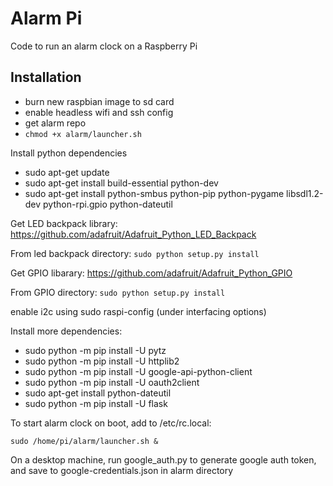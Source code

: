 # Alarm Pi

Code to run an alarm clock on a Raspberry Pi

## Installation

- burn new raspbian image to sd card
- enable headless wifi and ssh config
- get alarm repo
- `chmod +x alarm/launcher.sh`

Install python dependencies

 - sudo apt-get update
 - sudo apt-get install build-essential python-dev
 - sudo apt-get install python-smbus python-pip python-pygame libsdl1.2-dev python-rpi.gpio python-dateutil

Get LED backpack library: https://github.com/adafruit/Adafruit_Python_LED_Backpack

From led backpack directory: `sudo python setup.py install`

Get GPIO libarary: https://github.com/adafruit/Adafruit_Python_GPIO

From GPIO directory: `sudo python setup.py install`

enable i2c using sudo raspi-config (under interfacing options)

Install more dependencies:

- sudo python -m pip install -U pytz
- sudo python -m pip install -U httplib2
- sudo python -m pip install -U google-api-python-client
- sudo python -m pip install -U oauth2client
- sudo apt-get install python-dateutil
- sudo python -m pip install -U flask

To start alarm clock on boot, add to /etc/rc.local:

`sudo /home/pi/alarm/launcher.sh &`

On a desktop machine, run google_auth.py to generate google auth token, and save to google-credentials.json in alarm directory
